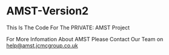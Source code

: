 # AMST-Version2
This Is The Code For The PRIVATE: AMST Project

For More Infomation About AMST Please Contact Our Team on
help@amst.jcmcgroup.co.uk
